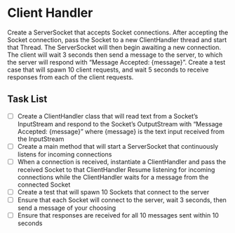 Client Handler
===
Create a ServerSocket that accepts Socket connections. After accepting the Socket connection, pass the Socket to a new ClientHandler thread and start that Thread. The ServerSocket will then begin awaiting a new connection. The client will wait 3 seconds then send a message to the server, to which the server will respond with “Message Accepted: {message}”. Create a test case that will spawn 10 client requests, and wait 5 seconds to receive responses from each of the client requests.

## Task List
- [ ] Create a ClientHandler class that will read text from a Socket’s InputStream and respond to the Socket’s OutputStream with “Message Accepted: {message}” where {message} is the text input received from the InputStream
- [ ] Create a main method that will start a ServerSocket that continuously listens for incoming connections
- [ ] When a connection is received, instantiate a ClientHandler and pass the received Socket to that ClientHandler
Resume listening for incoming connections while the ClientHandler waits for a message from the connected Socket
- [ ] Create a test that will spawn 10 Sockets that connect to the server
- [ ] Ensure that each Socket will connect to the server, wait 3 seconds, then send a message of your choosing
- [ ] Ensure that responses are received for all 10 messages sent within 10 seconds
